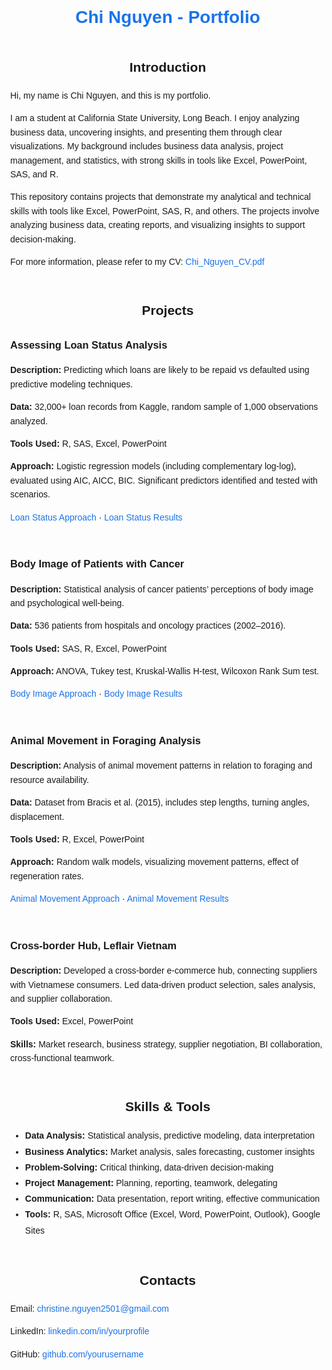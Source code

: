 <!DOCTYPE html>
<html lang="en">
<head>
  <meta charset="UTF-8">
  <title>Chi Nguyen - Portfolio</title>
  <style>
    body { font-family: Arial, sans-serif; margin: 40px; line-height: 1.6; }
    h1 { color: #1a73e8; text-align: center; }
    h2 { text-align: center; margin-top: 40px; }
    h3 { margin-top: 25px; }
    ul { line-height: 1.8; }
    a { color: #1a73e8; text-decoration: none; }
    a:hover { text-decoration: underline; }
    .section { margin-bottom: 50px; }
  </style>
</head>
<body>

  <h1>Chi Nguyen - Portfolio</h1>

  <h2>Introduction</h2>
  <div class="section">
    <p>Hi, my name is Chi Nguyen, and this is my portfolio.</p>
    <p>I am a student at California State University, Long Beach. I enjoy analyzing business data, uncovering insights, and presenting them through clear visualizations. 
    My background includes business data analysis, project management, and statistics, with strong skills in tools like Excel, PowerPoint, SAS, and R.</p>
    <p>This repository contains projects that demonstrate my analytical and technical skills with tools like Excel, PowerPoint, SAS, R, and others. The projects involve analyzing business data, creating reports, and visualizing insights to support decision-making.</p>
    <p>For more information, please refer to my CV: <a href="Chi_Nguyen_CV.pdf">Chi_Nguyen_CV.pdf</a></p>
  </div>

  <h2>Projects</h2>

  <div class="section">
    <h3>Assessing Loan Status Analysis</h3>
    <p><b>Description:</b> Predicting which loans are likely to be repaid vs defaulted using predictive modeling techniques.</p>
    <p><b>Data:</b> 32,000+ loan records from Kaggle, random sample of 1,000 observations analyzed.</p>
    <p><b>Tools Used:</b> R, SAS, Excel, PowerPoint</p>
    <p><b>Approach:</b> Logistic regression models (including complementary log-log), evaluated using AIC, AICC, BIC. Significant predictors identified and tested with scenarios.</p>
    <p><a href="Loan_Status_Approach.pdf">Loan Status Approach</a> · <a href="Loan_Status_Results.pdf">Loan Status Results</a></p>
  </div>

  <div class="section">
    <h3>Body Image of Patients with Cancer</h3>
    <p><b>Description:</b> Statistical analysis of cancer patients’ perceptions of body image and psychological well-being.</p>
    <p><b>Data:</b> 536 patients from hospitals and oncology practices (2002–2016).</p>
    <p><b>Tools Used:</b> SAS, R, Excel, PowerPoint</p>
    <p><b>Approach:</b> ANOVA, Tukey test, Kruskal-Wallis H-test, Wilcoxon Rank Sum test.</p>
    <p><a href="Body_Image_Approach.pdf">Body Image Approach</a> · <a href="Body_Image_Results.pdf">Body Image Results</a></p>
  </div>

  <div class="section">
    <h3>Animal Movement in Foraging Analysis</h3>
    <p><b>Description:</b> Analysis of animal movement patterns in relation to foraging and resource availability.</p>
    <p><b>Data:</b> Dataset from Bracis et al. (2015), includes step lengths, turning angles, displacement.</p>
    <p><b>Tools Used:</b> R, Excel, PowerPoint</p>
    <p><b>Approach:</b> Random walk models, visualizing movement patterns, effect of regeneration rates.</p>
    <p><a href="Animal_Movement_Approach.pdf">Animal Movement Approach</a> · <a href="Animal_Movement_Results.pdf">Animal Movement Results</a></p>
  </div>

  <div class="section">
    <h3>Cross-border Hub, Leflair Vietnam</h3>
    <p><b>Description:</b> Developed a cross-border e-commerce hub, connecting suppliers with Vietnamese consumers. Led data-driven product selection, sales analysis, and supplier collaboration.</p>
    <p><b>Tools Used:</b> Excel, PowerPoint</p>
    <p><b>Skills:</b> Market research, business strategy, supplier negotiation, BI collaboration, cross-functional teamwork.</p>
  </div>

  <h2>Skills & Tools</h2>
  <div class="section">
    <ul>
      <li><b>Data Analysis:</b> Statistical analysis, predictive modeling, data interpretation</li>
      <li><b>Business Analytics:</b> Market analysis, sales forecasting, customer insights</li>
      <li><b>Problem-Solving:</b> Critical thinking, data-driven decision-making</li>
      <li><b>Project Management:</b> Planning, reporting, teamwork, delegating</li>
      <li><b>Communication:</b> Data presentation, report writing, effective communication</li>
      <li><b>Tools:</b> R, SAS, Microsoft Office (Excel, Word, PowerPoint, Outlook), Google Sites</li>
    </ul>
  </div>

  <h2>Contacts</h2>
  <div class="section">
    <p>Email: <a href="mailto:christine.nguyen2501@gmail.com">christine.nguyen2501@gmail.com</a></p>
    <p>LinkedIn: <a href="https://www.linkedin.com/in/chinguyenvn/">linkedin.com/in/yourprofile</a></p>
    <p>GitHub: <a href="https://github.com/chi.chinguyen">github.com/yourusername</a></p>
  </div>

</body>
</html>
